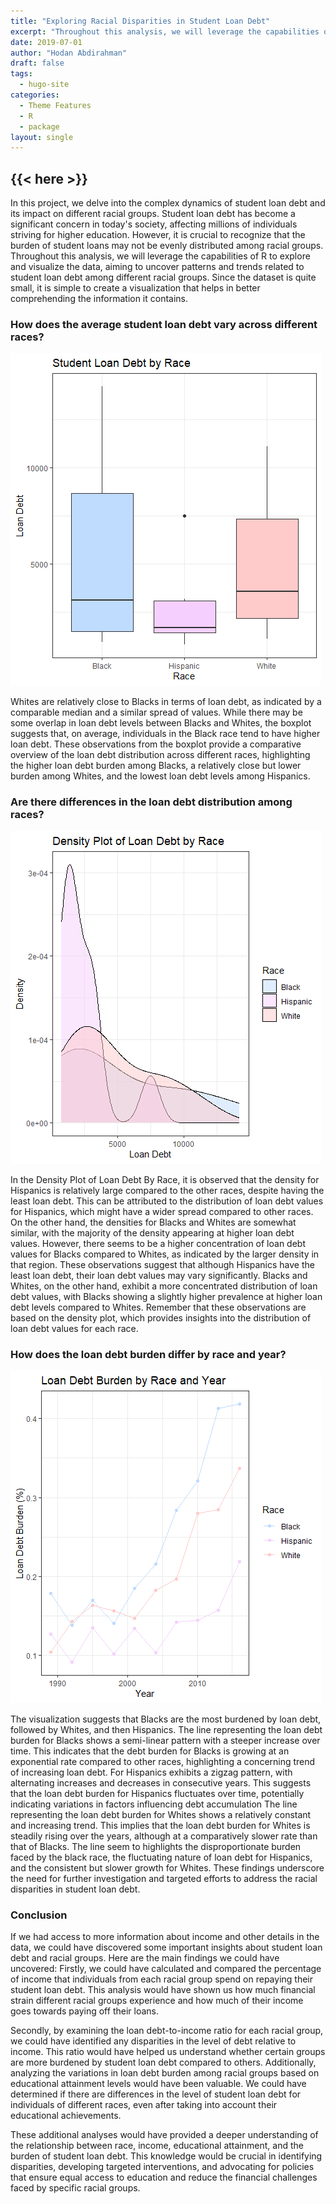 ```yaml
---
title: "Exploring Racial Disparities in Student Loan Debt"
excerpt: "Throughout this analysis, we will leverage the capabilities of R to explore and visualize the data, aiming to uncover patterns and trends related to student loan debt among different racial groups."
date: 2019-07-01
author: "Hodan Abdirahman"
draft: false
tags:
  - hugo-site
categories:
  - Theme Features
  - R
  - package
layout: single
---
```

{{< here >}}
---
In this project, we delve into the complex dynamics of student loan debt and its impact on different racial groups. Student loan debt has become a significant concern in today's society, affecting millions of individuals striving for higher education. However, it is crucial to recognize that the burden of student loans may not be evenly distributed among racial groups.
Throughout this analysis, we will leverage the capabilities of R to explore and visualize the data, aiming to uncover patterns and trends related to student loan debt among different racial groups.
Since the dataset is quite small, it is simple to create a visualization that helps in better comprehending the information it contains.
### How does the average student loan debt vary across different races?

![Formspree Logo](pic1.png)

Whites are relatively close to Blacks in terms of loan debt, as indicated by a comparable median and a similar spread of values. While there may be some overlap in loan debt levels between Blacks and Whites, the boxplot suggests that, on average, individuals in the Black race tend to have higher loan debt.
These observations from the boxplot provide a comparative overview of the loan debt distribution across different races, highlighting the higher loan debt burden among Blacks, a relatively close but lower burden among Whites, and the lowest loan debt levels among Hispanics.

### Are there differences in the loan debt distribution among races?
![Formspree Logo](pic2.png)

In the Density Plot of Loan Debt By Race, it is observed that the density for Hispanics is relatively large compared to the other races, despite having the least loan debt. This can be attributed to the distribution of loan debt values for Hispanics, which might have a wider spread compared to other races.
On the other hand, the densities for Blacks and Whites are somewhat similar, with the majority of the density appearing at higher loan debt values. However, there seems to be a higher concentration of loan debt values for Blacks compared to Whites, as indicated by the larger density in that region.
These observations suggest that although Hispanics have the least loan debt, their loan debt values may vary significantly. Blacks and Whites, on the other hand, exhibit a more concentrated distribution of loan debt values, with Blacks showing a slightly higher prevalence at higher loan debt levels compared to Whites.
Remember that these observations are based on the density plot, which provides insights into the distribution of loan debt values for each race.

### How does the loan debt burden differ by race and year?
![Formspree Logo](pic3.png)

The visualization suggests that Blacks are the most burdened by loan debt, followed by Whites, and then Hispanics.
The line representing the loan debt burden for Blacks shows a semi-linear pattern with a steeper increase over time. This indicates that the debt burden for Blacks is growing at an exponential rate compared to other races, highlighting a concerning trend of increasing loan debt.
For Hispanics exhibits a zigzag pattern, with alternating increases and decreases in consecutive years. This suggests that the loan debt burden for Hispanics fluctuates over time, potentially indicating variations in factors influencing debt accumulation
The line representing the loan debt burden for Whites shows a relatively constant and increasing trend. This implies that the loan debt burden for Whites is steadily rising over the years, although at a comparatively slower rate than that of Blacks.
The line seem to highlights the disproportionate burden faced by the black race, the fluctuating nature of loan debt for Hispanics, and the consistent but slower growth for Whites. These findings underscore the need for further investigation and targeted efforts to address the racial disparities in student loan debt.


### Conclusion

If we had access to more information about income and other details in the data, we could have discovered some important insights about student loan debt and racial groups. Here are the main findings we could have uncovered:
Firstly, we could have calculated and compared the percentage of income that individuals from each racial group spend on repaying their student loan debt. This analysis would have shown us how much financial strain different racial groups experience and how much of their income goes towards paying off their loans.

Secondly, by examining the loan debt-to-income ratio for each racial group, we could have identified any disparities in the level of debt relative to income. This ratio would have helped us understand whether certain groups are more burdened by student loan debt compared to others.
Additionally, analyzing the variations in loan debt burden among racial groups based on educational attainment levels would have been valuable. We could have determined if there are differences in the level of student loan debt for individuals of different races, even after taking into account their educational achievements.

These additional analyses would have provided a deeper understanding of the relationship between race, income, educational attainment, and the burden of student loan debt. This knowledge would be crucial in identifying disparities, developing targeted interventions, and advocating for policies that ensure equal access to education and reduce the financial challenges faced by specific racial groups.
